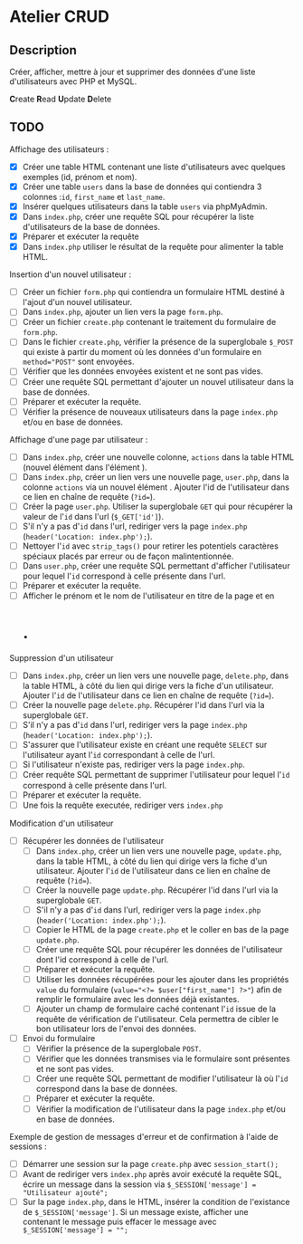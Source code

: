 # Atelier CRUD

## Description

Créer, afficher, mettre à jour et supprimer des données d'une liste d'utilisateurs avec PHP et MySQL.

**C**reate
**R**ead
**U**pdate
**D**elete

## TODO

Affichage des utilisateurs :

- [x] Créer une table HTML contenant une liste d'utilisateurs avec quelques exemples (id, prénom et nom).
- [x] Créer une table `users` dans la base de données qui contiendra 3 colonnes :`id`, `first_name` et `last_name`.
- [x] Insérer quelques utilisateurs dans la table `users` via phpMyAdmin.
- [x] Dans `index.php`, créer une requête SQL pour récupérer la liste d'utilisateurs de la base de données.
- [x] Préparer et exécuter la requête
- [x] Dans `index.php` utiliser le résultat de la requête pour alimenter la table HTML.

Insertion d'un nouvel utilisateur :

- [ ] Créer un fichier `form.php` qui contiendra un formulaire HTML destiné à l'ajout d'un nouvel utilisateur.
- [ ] Dans `index.php`, ajouter un lien vers la page `form.php`.
- [ ] Créer un fichier `create.php` contenant le traitement du formulaire de `form.php`.
- [ ] Dans le fichier `create.php`, vérifier la présence de la superglobale `$_POST` qui existe à partir du moment où les données d'un formulaire en `method="POST"` sont envoyées.
- [ ] Vérifier que les données envoyées existent et ne sont pas vides.
- [ ] Créer une requête SQL permettant d'ajouter un nouvel utilisateur dans la base de données.
- [ ] Préparer et exécuter la requête.
- [ ] Vérifier la présence de nouveaux utilisateurs dans la page `index.php` et/ou en base de données.

Affichage d'une page par utilisateur :

- [ ] Dans `index.php`, créer une nouvelle colonne, `actions` dans la table HTML (nouvel élément <th> dans l'élément <thead>).
- [ ] Dans `index.php`, créer un lien vers une nouvelle page, `user.php`, dans la colonne `actions` via un nouvel élément <td>. Ajouter l'id de l'utilisateur dans ce lien en chaîne de requête (`?id=`).
- [ ] Créer la page `user.php`. Utiliser la superglobale `GET` qui pour récupérer la valeur de l'`id` dans l'url (`$_GET['id']`).
- [ ] S'il n'y a pas d'`id` dans l'url, rediriger vers la page `index.php` (`header('Location: index.php');`).
- [ ] Nettoyer l'`id` avec `strip_tags()` pour retirer les potentiels caractères spéciaux placés par erreur ou de façon malintentionnée.
- [ ] Dans `user.php`, créer une requête SQL permettant d'afficher l'utilisateur pour lequel l'`id` correspond à celle présente dans l'url.
- [ ] Préparer et exécuter la requête.
- [ ] Afficher le prénom et le nom de l'utilisateur en titre de la page et en <h1>.

Suppression d'un utilisateur

- [ ] Dans `index.php`, créer un lien vers une nouvelle page, `delete.php`, dans la table HTML, à côté du lien qui dirige vers la fiche d'un utilisateur. Ajouter l'`id` de l'utilisateur dans ce lien en chaîne de requête (`?id=`).
- [ ] Créer la nouvelle page `delete.php`. Récupérer l'id dans l'url via la superglobale `GET`.
- [ ] S'il n'y a pas d'`id` dans l'url, rediriger vers la page `index.php` (`header('Location: index.php');`).
- [ ] S'assurer que l'utilisateur existe en créant une requête `SELECT` sur l'utilisateur ayant l'`id` correspondant à celle de l'url.
- [ ] Si l'utilisateur n'existe pas, rediriger vers la page `index.php`.
- [ ] Créer requête SQL permettant de supprimer l'utilisateur pour lequel l'`id` correspond à celle présente dans l'url.
- [ ] Préparer et exécuter la requête.
- [ ] Une fois la requête executée, rediriger vers `index.php`

Modification d'un utilisateur

- [ ] Récupérer les données de l'utilisateur
  - [ ] Dans `index.php`, créer un lien vers une nouvelle page, `update.php`, dans la table HTML, à côté du lien qui dirige vers la fiche d'un utilisateur. Ajouter l'`id` de l'utilisateur dans ce lien en chaîne de requête (`?id=`).
  - [ ] Créer la nouvelle page `update.php`. Récupérer l'id dans l'url via la superglobale `GET`.
  - [ ] S'il n'y a pas d'`id` dans l'url, rediriger vers la page `index.php` (`header('Location: index.php');`).
  - [ ] Copier le HTML de la page `create.php` et le coller en bas de la page `update.php`.
  - [ ] Créer une requête SQL pour récupérer les données de l'utilisateur dont l'id correspond à celle de l'url.
  - [ ] Préparer et exécuter la requête.
  - [ ] Utiliser les données récupérées pour les ajouter dans les propriétés `value` du formulaire (`value="<?= $user["first_name"] ?>"`) afin de remplir le formulaire avec les données déjà existantes.
  - [ ] Ajouter un champ de formulaire caché contenant l'`id` issue de la requête de vérification de l'utilisateur. Cela permettra de cibler le bon utilisateur lors de l'envoi des données.
- [ ] Envoi du formulaire
  - [ ] Vérifier la présence de la superglobale `POST`.
  - [ ] Vérifier que les données transmises via le formulaire sont présentes et ne sont pas vides.
  - [ ] Créer une requête SQL permettant de modifier l'utilisateur là où l'`id` correspond dans la base de données.
  - [ ] Préparer et exécuter la requête.
  - [ ] Vérifier la modification de l'utilisateur dans la page `index.php` et/ou en base de données.

Exemple de gestion de messages d'erreur et de confirmation à l'aide de sessions :

- [ ] Démarrer une session sur la page `create.php` avec `session_start();`
- [ ] Avant de rediriger vers `index.php` après avoir exécuté la requête SQL, écrire un message dans la session via `$_SESSION['message'] = "Utilisateur ajouté";`
- [ ] Sur la page `index.php`, dans le HTML, insérer la condition de l'existance de `$_SESSION['message']`. Si un message existe, afficher une <div> contenant le message puis effacer le message avec `$_SESSION['message'] = "";`
